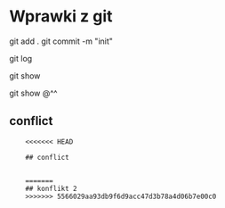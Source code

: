 # Wprawki z git


git add .
git commit -m "init"


git log

git show

git show @^^

## conflict

```
    <<<<<<< HEAD

    ## conflict


    =======
    ## konflikt 2
    >>>>>>> 5566029aa93db9f6d9acc47d3b78a4d06b7e00c0
```

